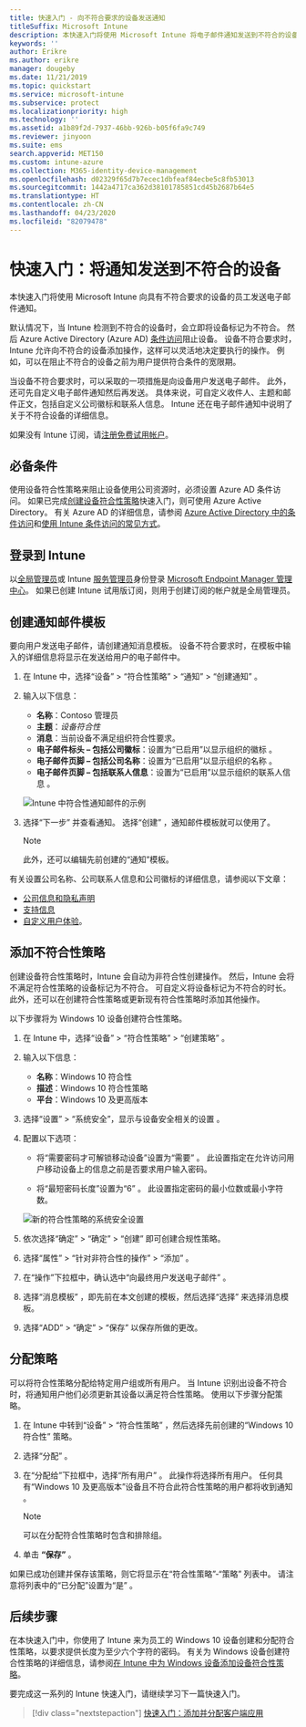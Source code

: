 ```yaml
---
title: 快速入门 - 向不符合要求的设备发送通知
titleSuffix: Microsoft Intune
description: 本快速入门将使用 Microsoft Intune 将电子邮件通知发送到不符合的设备。
keywords: ''
author: Erikre
ms.author: erikre
manager: dougeby
ms.date: 11/21/2019
ms.topic: quickstart
ms.service: microsoft-intune
ms.subservice: protect
ms.localizationpriority: high
ms.technology: ''
ms.assetid: a1b89f2d-7937-46bb-926b-b05f6fa9c749
ms.reviewer: jinyoon
ms.suite: ems
search.appverid: MET150
ms.custom: intune-azure
ms.collection: M365-identity-device-management
ms.openlocfilehash: d02329f65d7b7ecec1dbfeaf84ecbe5c8fb53013
ms.sourcegitcommit: 1442a4717ca362d38101785851cd45b2687b64e5
ms.translationtype: HT
ms.contentlocale: zh-CN
ms.lasthandoff: 04/23/2020
ms.locfileid: "82079478"
---
```

# <a name="quickstart-send-notifications-to-noncompliant-devices"></a>快速入门：将通知发送到不符合的设备

本快速入门将使用 Microsoft Intune 向具有不符合要求的设备的员工发送电子邮件通知。

默认情况下，当 Intune 检测到不符合的设备时，会立即将设备标记为不符合。 然后 Azure Active Directory (Azure AD) [条件访问](https://docs.microsoft.com/azure/active-directory/active-directory-conditional-access-azure-portal)阻止设备。 设备不符合要求时，Intune 允许向不符合的设备添加操作，这样可以灵活地决定要执行的操作。 例如，可以在阻止不符合的设备之前为用户提供符合条件的宽限期。

当设备不符合要求时，可以采取的一项措施是向设备用户发送电子邮件。 此外，还可先自定义电子邮件通知然后再发送。 具体来说，可自定义收件人、主题和邮件正文，包括自定义公司徽标和联系人信息。 Intune 还在电子邮件通知中说明了关于不符合设备的详细信息。

如果没有 Intune 订阅，请[注册免费试用帐户](../fundamentals/free-trial-sign-up.md)。

## <a name="prerequisites"></a>必备条件

使用设备符合性策略来阻止设备使用公司资源时，必须设置 Azure AD 条件访问。 如果已完成[创建设备符合性策略](quickstart-set-password-length-android.md)快速入门，则可使用 Azure Active Directory。 有关 Azure AD 的详细信息，请参阅 [Azure Active Directory 中的条件访问](https://docs.microsoft.com/azure/active-directory/active-directory-conditional-access-azure-portal)和[使用 Intune 条件访问的常见方式](../protect/conditional-access-intune-common-ways-use.md)。

## <a name="sign-in-to-intune"></a>登录到 Intune

以[全局管理员](../fundamentals/users-add.md#types-of-administrators)或 Intune [服务管理员](../fundamentals/users-add.md#types-of-administrators)身份登录 [Microsoft Endpoint Manager 管理中心](https://go.microsoft.com/fwlink/?linkid=2109431)。 如果已创建 Intune 试用版订阅，则用于创建订阅的帐户就是全局管理员。

## <a name="create-a-notification-message-template"></a>创建通知邮件模板

要向用户发送电子邮件，请创建通知消息模板。 设备不符合要求时，在模板中输入的详细信息将显示在发送给用户的电子邮件中。

1. 在 Intune 中，选择“设备”   > “符合性策略”   > “通知”   > “创建通知”  。
2. 输入以下信息：

   - **名称**：Contoso 管理员 
   - **主题**：*设备符合性*
   - **消息**：当前设备不满足组织符合性要求。 
   - **电子邮件标头 – 包括公司徽标**：设置为“已启用”以显示组织的徽标  。
   - **电子邮件页脚 – 包括公司名称**：设置为“已启用”以显示组织的名称  。
   - **电子邮件页脚 – 包括联系人信息**：设置为“已启用”以显示组织的联系人信息  。

   ![Intune 中符合性通知邮件的示例](./media/quickstart-send-notification/quickstart-send-notification-01.png)

3. 选择“下一步”  并查看通知。 选择“创建”  ，通知邮件模板就可以使用了。

   > [!NOTE]
   > 此外，还可以编辑先前创建的“通知”模板。

有关设置公司名称、公司联系人信息和公司徽标的详细信息，请参阅以下文章：

- [公司信息和隐私声明](../apps/company-portal-app.md#configuration)
- [支持信息](../apps/company-portal-app.md#support-information)
- [自定义用户体验](../apps/company-portal-app.md#customizing-the-user-experience)。

## <a name="add-a-noncompliance-policy"></a>添加不符合性策略

创建设备符合性策略时，Intune 会自动为非符合性创建操作。 然后，Intune 会将不满足符合性策略的设备标记为不符合。 可自定义将设备标记为不符合的时长。 此外，还可以在创建符合性策略或更新现有符合性策略时添加其他操作。

以下步骤将为 Windows 10 设备创建符合性策略。

1. 在 Intune 中，选择“设备”   > “符合性策略”   > “创建策略”  。

2. 输入以下信息：

   - **名称**：Windows 10 符合性 
   - **描述**：Windows 10 符合性策略 
   - **平台**：Windows 10 及更高版本

3. 选择“设置” > “系统安全”，显示与设备安全相关的设置   。

4. 配置以下选项：

   - 将“需要密码才可解锁移动设备”设置为“需要”   。 此设置指定在允许访问用户移动设备上的信息之前是否要求用户输入密码。

   - 将“最短密码长度”设置为“6”   。 此设置指定密码的最小位数或最小字符数。

   ![新的符合性策略的系统安全设置](./media/quickstart-send-notification/system-security-settings-01.png)

5. 依次选择“确定”   > “确定”   > “创建”  即可创建合规性策略。

6. 选择“属性” > “针对非符合性的操作” > “添加”    。

7. 在“操作”下拉框中，确认选中“向最终用户发送电子邮件”   。

8. 选择“消息模板”  ，即先前在本文创建的模板，然后选择“选择”  来选择消息模板。

9. 选择“ADD”   > “确定”   > “保存”  以保存所做的更改。

## <a name="assign-the-policy"></a>分配策略

可以将符合性策略分配给特定用户组或所有用户。 当 Intune 识别出设备不符合时，将通知用户他们必须更新其设备以满足符合性策略。 使用以下步骤分配策略。

1. 在 Intune 中转到“设备”   > “符合性策略”  ，然后选择先前创建的“Windows 10 符合性”  策略。

2. 选择“分配”  。

3. 在“分配给”下拉框中，选择“所有用户”   。 此操作将选择所有用户。 任何具有“Windows 10 及更高版本”设备且不符合此符合性策略的用户都将收到通知  。

    > [!NOTE]
    > 可以在分配符合性策略时包含和排除组。

4. 单击 **“保存”** 。

如果已成功创建并保存该策略，则它将显示在“符合性策略”-“策略”  列表中。 请注意将列表中的“已分配”设置为“是”   。

## <a name="next-steps"></a>后续步骤

在本快速入门中，你使用了 Intune 来为员工的 Windows 10 设备创建和分配符合性策略，以要求提供长度为至少六个字符的密码。 有关为 Windows 设备创建符合性策略的详细信息，请参阅[在 Intune 中为 Windows 设备添加设备符合性策略](compliance-policy-create-windows.md)。

要完成这一系列的 Intune 快速入门，请继续学习下一篇快速入门。

> [!div class="nextstepaction"]
> [快速入门：添加并分配客户端应用](../apps/quickstart-add-assign-app.md)
